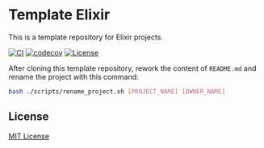 # Template Elixir

This is a template repository for Elixir projects.

[![CI](https://github.com/aifrak/template-elixir/actions/workflows/ci.yml/badge.svg)](https://github.com/aifrak/template-elixir/actions/workflows/ci.yml)
[![codecov](https://codecov.io/gh/aifrak/template-elixir/branch/main/graph/badge.svg?token=7UD31ZYUEV)](https://codecov.io/gh/aifrak/template-elixir)
[![License](https://img.shields.io/github/license/aifrak/template-elixir?color=blue)](https://github.com/aifrak/template-elixir/blob/master/LICENSE)

After cloning this template repository, rework the content of `README.md` and
rename the project with this command:

```bash
bash ./scripts/rename_project.sh [PROJECT_NAME] [OWNER_NAME]
```

## License

[MIT License](https://github.com/aifrak/template-elixir/blob/main/LICENSE)
